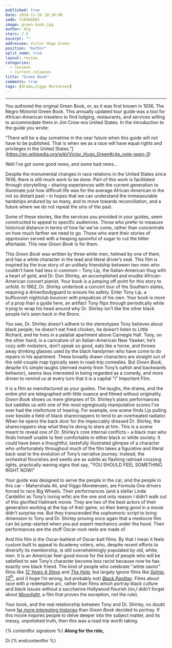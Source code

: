 ```yaml
---
published: true
date: 2018-11-26 18:30:00
imdb: tt6966692
image: green-book.jpg
author: dig
stars: 2.5
excerpt: ""
addressee: Victor Hugo Green
position: "Author"
split_name: true
layout: review
categories: 
  - reviews
  - current-releases
title: "Green Book"
comments: true
tags: [drama,Viggo Mortensen]
---
```

****
You authored the original Green Book, or, as it was first known in 1936, The Negro Motorist Green Book. This annually updated tour guide was a tool for African-American travelers to find lodging, restaurants, and services willing to accommodate them in Jim Crow-era United States.  In the introduction to the guide you wrote:

“There will be a day sometime in the near future when this guide will not have to be published. That is when we as a race will have equal rights and privileges in the United States.”](https://en.wikipedia.org/wiki/Victor_Hugo_Green#cite_note-open-3)

Well I’ve got some good news, and some bad news…

Despite the monumental changes in race relations in the United States since 1936, there is still much work to be done. Part of this work is facilitated through storytelling – sharing experiences with the current generation to illuminate just how difficult life was for the average African-American in the not so distant past – in hopes that we can understand the immeasurable hardships endured by so many, and to move towards reconciliation, and a future where we do not repeat the sins of the past.

Some of these stories, like the services you provided in your guides, seem constructed to appeal to specific audiences. Those who prefer to measure historical distance in terms of how far we’ve come, rather than concentrate on how much farther we need to go. Those who want their stories of oppression served with a heaping spoonful of sugar to cut the bitter aftertaste. This new _Green Book_ is for them.

This _Green Book_ was written by three white men, helmed by one of them, and has a white character in the lead and literal driver’s seat. This film is inspired by the true story of an unlikely friendship between two men who couldn’t have had less in common – Tony Lip, the Italian-American thug with a heart of gold, and Dr. Don Shirley, an accomplished and erudite African-American concert pianist.  Your book is a jumping off point for this story to unfold. In 1962, Dr. Shirley undertook a concert tour of the Southern states, requiring a driver/bodyguard to ensure his safety. Enter Tony Lip, a buffoonish nightclub bouncer with prejudices of his own. Your book is more of a prop than a guide here, an artifact Tony flips through periodically while trying to wrap his head around why Dr. Shirley isn’t like the other black people he’s seen back in the Bronx.

You see, Dr. Shirley doesn’t adhere to the stereotypes Tony believes about black people; he doesn’t eat fried chicken, he doesn’t listen to Little Richard, and he lives in a palatial apartment above Carnegie Hall. Tony, on the other hand, is a caricature of an Italian-American New Yawker; he’s cozy with mobsters, don’t speak so good, eats like a horse, and throws away drinking glasses used by the black handymen who have come to do repairs in his apartment. These broadly drawn characters are straight out of the odd-couple map typically seen in road-trip comedies. But _Green Book_, despite it’s simple laughs (derived mainly from Tony’s oafish and backwards behavior), seems less interested in being regarded as a comedy, and more driven to remind us at every turn that it is a capital &quot;I&quot; Important Film.

It is a film as manufactured as your guides. The laughs, the drama, and the entire plot are telegraphed with little nuance and filmed without originality. _Green Book_ shows us mere glimpses of Dr. Shirley’s piano performances but saddles us with one of the most egregiously manipulative scores I’ve ever had the misfortune of hearing. For example, one scene finds Lip pulling over beside a field of black sharecroppers to tend to an overheated radiator. When he opens the back door for the impeccably dressed Dr. Shirley, the sharecroppers stop what they’re doing to stare at him. This is a scene meant to reveal one of Dr. Shirley’s core internal conflicts – a black man who finds himself unable to feel comfortable in either black or white society. It could have been a thoughtful, tastefully illustrated glimpse of a character who unfortunately throughout much of the film takes a figurative and literal back seat to the evolution of Tony’s narrative journey. Instead, the orchestral flourishes and swells are as subtle as flashing railroad crossing lights, practically waving signs that say, &quot;YOU SHOULD FEEL SOMETHING RIGHT NOW!&quot;

Your guide was designed to serve the people in the car, and the people in this car – Mahershala Ali, and Viggo Moretensen, are Formula One drivers forced to race Big Wheels. Their performances (and a stellar Linda Cardellini as Tony’s loving wife) are the one and only reason I didn’t walk out of this glorified Hallmark movie. They are two of the best actors of their generation working at the top of their game, so their being good in a movie didn’t surprise me. But they transcended the sophomoric script to bring dimension to Tony and Dr. Shirley proving once again that a mediocre film can be jump-started when you put expert mechanics under the hood. Their performances are the stuff Oscar-nom reels are made of.

And this film is the Oscar-baitiest of Oscar-bait films. By that I mean it feels custom built to appeal to Academy voters, who, despite recent efforts to diversify its membership, is still overwhelmingly populated by old, white, men. It is an American feel-good movie for the kind of people who will be satisfied to see Tony’s character become less racist because now he has exactly one black friend. The kind of people who celebrate &quot;white savior&quot; films like [_12 Years A Slave_](http://www.dearcastandcrew.com/content/2013/11/13/12-years-a-slave.html) and [_The Help_](http://www.dearcastandcrew.com/content/2012/3/3/the-help.html), but largely ignore films like [_Selma_](http://www.dearcastandcrew.com/content/2015/1/21/selma.html), [_13<sup>th</sup>_](http://www.dearcastandcrew.com/content/2016/12/13/13th.html), and (I hope I’m wrong, but probably not) [_Black Panther_](http://www.dearcastandcrew.com/content/2018/2/17/black-panther.html). Films about race with a redemptive arc, rather than films which portray black culture and black issues without a saccharine Hollywood flourish (no,I didn’t forget about [_Moonlight_](http://www.dearcastandcrew.com/content/2016/11/3/moonlight.html), a film that proves the exception, not the rule).

Your book, and the real relationship between Tony and Dr. Shirley, no doubt have [far more interesting histories](https://greenbookchronicles.com/) than _Green Book_ decided to portray.  If this movie inspires people to delve deeper into the subject matter, and its messy, unpolished truth, then this was a road trip worth taking.

{% contentfor signature %}
**Along for the ride,**

Di
{% endcontentfor %}